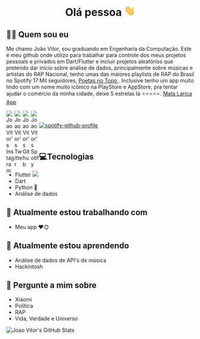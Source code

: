 <h1 align="center"> Olá pessoa <img src="https://raw.githubusercontent.com/parth-27/parth-27/master/Hi.gif" width="30px"> </h1>

## :man_technologist:	 Quem sou eu
Me chamo João Vitor, sou graduando em Engenharia da Computação. Este é meu github onde utilizo para trabalhar para controle dos meus projetos pessoais e privados em Dart/Flutter e incluir projetos aleatórios que pretendo dar início sobre análise de dados, principalmente sobre músicas e artistas do RAP Nacional, tenho umas das maiores playlists de RAP do Brasil no Spotify 17 Mil seguidores, <a href="https://open.spotify.com/playlist/0I1S18ZEJ5XwxZkglLHmEQ?si=MBlZyjjGTaOW2kUBZzaqjg"> Poetas no Topo </a>.
Inclusive tenho um app muito lindo com um nome muito icônico na PlayStore e AppStore, pra tentar ajudar o comércio da minha cidade, deixe 5 estrelas lá ⭐⭐⭐⭐⭐. <a href="https://play.google.com/store/apps/details?id=com.ijapa.isands"> Mata Larica App </a>

<a href="https://instagram.com/japadocontra">
  <img align="left" alt="Joao Vitor's Instagram" width="22px" src="https://cdn.jsdelivr.net/npm/simple-icons@v3/icons/instagram.svg" />
</a>
<a href="https://twitter.com/japadocontra">
  <img align="left" alt="Joao Vitor's Twitter" width="22px" src="https://cdn.jsdelivr.net/npm/simple-icons@v3/icons/twitter.svg" />
</a>
<a href="https://github.com/joaovvrodrigues">
  <img align="left" alt="Joao Vitor's Github" width="22px" src="https://cdn.jsdelivr.net/npm/simple-icons@v3/icons/github.svg" />
</a>
<a href="https://open.spotify.com/user/12153883088">
  <img align="left" alt="Joao Vitor's Spotify" width="22px" src="https://cdn.jsdelivr.net/npm/simple-icons@v3/icons/spotify.svg" />
</a>

<br>

[![spotify-github-profile](https://spotify-github-profile.vercel.app/api/view?uid=12153883088&cover_image=true&theme=default)](https://spotify-github-profile.vercel.app/api/view?uid=12153883088&redirect=true)

<br/>
   
  
## 💻Tecnologias
  - Flutter <img height=20px src="https://img.icons8.com/color/2x/flutter.png"> 
  - Dart
  - Python 🐍 
  - Análise de dados


## 🔭 Atualmente estou trabalhando com
  - Meu app ❤😊
  
  
## 🌱 Atualmente estou aprendendo 
  - Análise de dados de API's de música
  - Hackintosh
  
## 💬 Pergunte a mim sobre
  - Xiaomi
  - Política
  - RAP
  - Vida, Verdade e Universo


<img src="https://github-readme-stats.vercel.app/api?username=joaovvrodrigues&show_icons=true&theme=radical&line_height=27&v=5" alt="Joao Vitor's GitHub Stats" />
